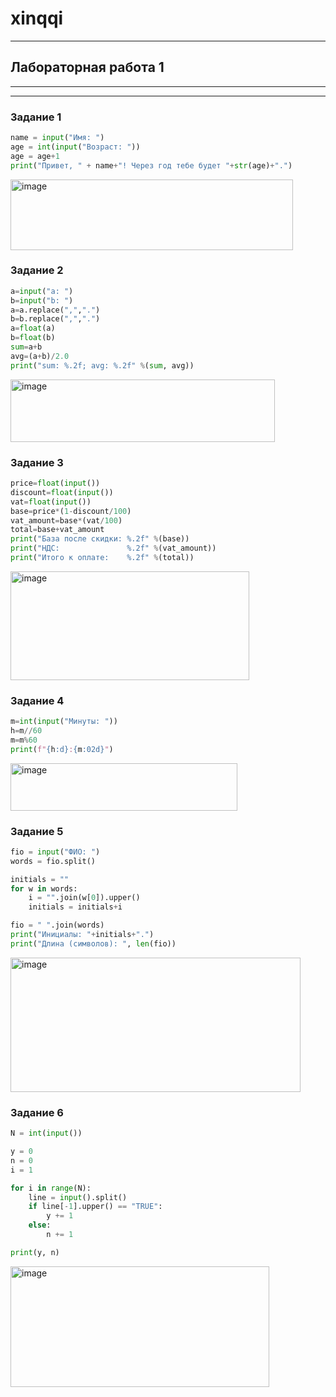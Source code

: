 # xinqqi
-----
## Лабораторная работа 1
-----
-----
### Задание 1
``` python
name = input("Имя: ")
age = int(input("Возраст: "))
age = age+1
print("Привет, " + name+"! Через год тебе будет "+str(age)+".")
```
<img width="452" height="113" alt="image" src="https://github.com/user-attachments/assets/4e8fd0e8-9a8b-4166-9e27-6b404b1aa42e" />

### Задание 2
``` python
a=input("a: ")
b=input("b: ")
a=a.replace(",",".")
b=b.replace(",",".")
a=float(a)
b=float(b)
sum=a+b
avg=(a+b)/2.0
print("sum: %.2f; avg: %.2f" %(sum, avg))
```
<img width="423" height="100" alt="image" src="https://github.com/user-attachments/assets/9973d934-f1dc-4a79-8097-eba6a934796a" />

### Задание 3
``` python
price=float(input())
discount=float(input())
vat=float(input())
base=price*(1-discount/100)
vat_amount=base*(vat/100)
total=base+vat_amount
print("База после скидки: %.2f" %(base))
print("НДС:               %.2f" %(vat_amount))
print("Итого к оплате:    %.2f" %(total))
```
<img width="382" height="174" alt="image" src="https://github.com/user-attachments/assets/894f905d-193a-497a-99dc-e60aad19a840" />


### Задание 4
``` python
m=int(input("Минуты: "))
h=m//60
m=m%60
print(f"{h:d}:{m:02d}")
```
<img width="363" height="76" alt="image" src="https://github.com/user-attachments/assets/3e03e864-287f-4266-bedf-53d924f19671" />

### Задание 5
``` python
fio = input("ФИО: ")
words = fio.split()

initials = ""
for w in words:
    i = "".join(w[0]).upper()
    initials = initials+i

fio = " ".join(words)
print("Инициалы: "+initials+".")
print("Длина (символов): ", len(fio))
```
<img width="464" height="215" alt="image" src="https://github.com/user-attachments/assets/aed0a3b1-ca1e-4ae9-ba15-66d8fca67b79" />

### Задание 6
``` python
N = int(input())

y = 0
n = 0
i = 1

for i in range(N):
    line = input().split()
    if line[-1].upper() == "TRUE":
        y += 1
    else:
        n += 1

print(y, n)
```
<img width="414" height="193" alt="image" src="https://github.com/user-attachments/assets/f843c515-4589-4962-a9e9-ec4553123e11" />
